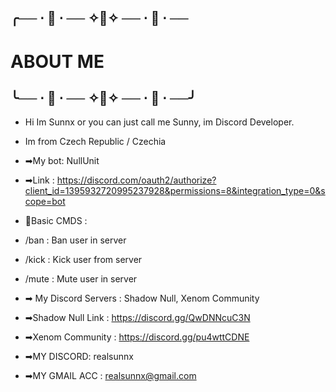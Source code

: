 ## ╭── ⋅ :white_heart: ⋅ ── ✧:white_heart:✧ ── ⋅ :white_heart: ⋅ ──
#                       ABOUT ME
## ╰── ⋅ :white_heart: ⋅ ── ✧:white_heart:✧ ── ⋅ :white_heart: ⋅ ──╯

- Hi Im Sunnx or you can just call me Sunny, im Discord Developer.
- Im from Czech Republic / Czechia 

- ➡My bot: NullUnit
- ➡Link : https://discord.com/oauth2/authorize?client_id=1395932720995237928&permissions=8&integration_type=0&scope=bot
- 🔧Basic CMDS : 
- /ban : Ban user in server
- /kick : Kick user from server
- /mute : Mute user in server 

- ➡ My Discord Servers : Shadow Null, Xenom Community
- ➡Shadow Null Link : https://discord.gg/QwDNNcuC3N
- ➡Xenom Community : https://discord.gg/pu4wttCDNE

- ➡MY DISCORD: realsunnx
- ➡MY GMAIL ACC : realsunnx@gmail.com

